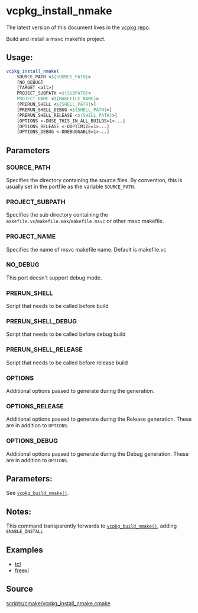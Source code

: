 # vcpkg_install_nmake

The latest version of this document lives in the [vcpkg repo](https://github.com/Microsoft/vcpkg/blob/master/docs/maintainers/vcpkg_install_nmake.md).

Build and install a msvc makefile project.

## Usage:
```cmake
vcpkg_install_nmake(
    SOURCE_PATH <${SOURCE_PATH}>
    [NO_DEBUG]
    [TARGET <all>]
    PROJECT_SUBPATH <${SUBPATH}>
    PROJECT_NAME <${MAKEFILE_NAME}>
    [PRERUN_SHELL <${SHELL_PATH}>]
    [PRERUN_SHELL_DEBUG <${SHELL_PATH}>]
    [PRERUN_SHELL_RELEASE <${SHELL_PATH}>]
    [OPTIONS <-DUSE_THIS_IN_ALL_BUILDS=1>...]
    [OPTIONS_RELEASE <-DOPTIMIZE=1>...]
    [OPTIONS_DEBUG <-DDEBUGGABLE=1>...]
```

## Parameters
### SOURCE_PATH
Specifies the directory containing the source files.
By convention, this is usually set in the portfile as the variable `SOURCE_PATH`.

### PROJECT_SUBPATH
Specifies the sub directory containing the `makefile.vc`/`makefile.mak`/`makefile.msvc` or other msvc makefile.

### PROJECT_NAME
Specifies the name of msvc makefile name.
Default is makefile.vc

### NO_DEBUG
This port doesn't support debug mode.

### PRERUN_SHELL
Script that needs to be called before build

### PRERUN_SHELL_DEBUG
Script that needs to be called before debug build

### PRERUN_SHELL_RELEASE
Script that needs to be called before release build

### OPTIONS
Additional options passed to generate during the generation.

### OPTIONS_RELEASE
Additional options passed to generate during the Release generation. These are in addition to `OPTIONS`.

### OPTIONS_DEBUG
Additional options passed to generate during the Debug generation. These are in addition to `OPTIONS`.

## Parameters:
See [`vcpkg_build_nmake()`](vcpkg_build_nmake.md).

## Notes:
This command transparently forwards to [`vcpkg_build_nmake()`](vcpkg_build_nmake.md), adding `ENABLE_INSTALL`

## Examples

* [tcl](https://github.com/Microsoft/vcpkg/blob/master/ports/tcl/portfile.cmake)
* [freexl](https://github.com/Microsoft/vcpkg/blob/master/ports/freexl/portfile.cmake)

## Source
[scripts/cmake/vcpkg\_install\_nmake.cmake](https://github.com/Microsoft/vcpkg/blob/master/scripts/cmake/vcpkg_install_nmake.cmake)
